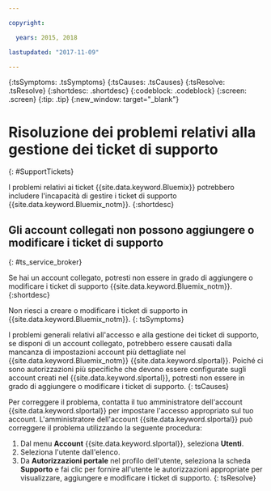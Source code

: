 ```yaml
---

copyright:

  years: 2015, 2018

lastupdated: "2017-11-09"

---
```



{:tsSymptoms: .tsSymptoms}
{:tsCauses: .tsCauses}
{:tsResolve: .tsResolve}
{:shortdesc: .shortdesc}
{:codeblock: .codeblock}
{:screen: .screen}
{:tip: .tip}
{:new_window: target="_blank"}


# Risoluzione dei problemi relativi alla gestione dei ticket di supporto
{: #SupportTickets}

I problemi relativi ai ticket {{site.data.keyword.Bluemix}} potrebbero includere l'incapacità di gestire i ticket di supporto {{site.data.keyword.Bluemix_notm}}.
{:shortdesc}

## Gli account collegati non possono aggiungere o modificare i ticket di supporto
{: #ts_service_broker}

Se hai un account collegato, potresti non essere in grado di aggiungere o modificare i ticket di supporto {{site.data.keyword.Bluemix_notm}}.
{:shortdesc}

Non riesci a creare o modificare i ticket di supporto in {{site.data.keyword.Bluemix_notm}}.
{: tsSymptoms}

I problemi generali relativi all'accesso e alla gestione dei ticket di supporto, se disponi di un account collegato, potrebbero essere causati dalla mancanza di impostazioni account più dettagliate nel {{site.data.keyword.Bluemix_notm}} {{site.data.keyword.slportal}}. Poiché ci sono autorizzazioni più specifiche che devono essere configurate sugli account creati nel {{site.data.keyword.slportal}}, potresti non essere in grado di aggiungere o modificare i ticket di supporto.
{: tsCauses}

Per correggere il problema, contatta il tuo amministratore dell'account {{site.data.keyword.slportal}} per impostare l'accesso appropriato sul tuo account. L'amministratore dell'account {{site.data.keyword.slportal}} può correggere il problema utilizzando la seguente procedura:

1. Dal menu **Account** {{site.data.keyword.slportal}}, seleziona **Utenti**.
2. Seleziona l'utente dall'elenco.
3. Da **Autorizzazioni portale** nel profilo dell'utente, seleziona la scheda **Supporto** e fai clic per fornire all'utente le autorizzazioni appropriate per visualizzare, aggiungere e modificare i ticket di supporto.
{: tsResolve}
